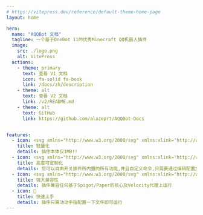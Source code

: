 ```yaml
---
# https://vitepress.dev/reference/default-theme-home-page
layout: home

hero:
  name: "AQQBot 文档"
  tagline: 一个基于OneBot 11的优秀Minecraft QQ机器人插件
  image:
    src: ./logo.png
    alt: VitePress
  actions:
    - theme: primary
      text: 查看 V1 文档
      icon: fa-solid fa-book
      link: /docs/zh/description
    - theme: alt
      text: 查看 V2 文档
      link: /v2/README.md
    - theme: alt
      text: GitHub
      link: https://github.com/alazeprt/AQQBot-Docs


features:
  - icon: <svg xmlns="http://www.w3.org/2000/svg" xmlns:xlink="http://www.w3.org/1999/xlink" viewBox="0 0 32 32"><path d="M11.61 29.92a1 1 0 0 1-.6-1.07L12.83 17H8a1 1 0 0 1-1-1.23l3-13A1 1 0 0 1 11 2h10a1 1 0 0 1 .78.37a1 1 0 0 1 .2.85L20.25 11H25a1 1 0 0 1 .9.56a1 1 0 0 1-.11 1l-13 17A1 1 0 0 1 12 30a1.09 1.09 0 0 1-.39-.08zM17.75 13l2-9H11.8L9.26 15h5.91l-1.59 10.28L23 13z" fill="currentColor"></path></svg>
    title: 轻量化
    details: 插件本体仅1MB!!
  - icon: <svg xmlns="http://www.w3.org/2000/svg" xmlns:xlink="http://www.w3.org/1999/xlink" viewBox="0 0 20 20"><g fill="none"><path d="M10 18a8 8 0 1 0 0-16a8 8 0 0 0 0 16zm0-15c.657 0 1.407.59 2.022 1.908c.217.466.406 1.002.559 1.592H7.419c.153-.59.342-1.126.56-1.592C8.592 3.59 9.342 3 10 3zM7.072 4.485A10.502 10.502 0 0 0 6.389 6.5H3.936a7.022 7.022 0 0 1 3.778-3.118c-.241.33-.456.704-.642 1.103zM6.192 7.5A15.97 15.97 0 0 0 6 10c0 .87.067 1.712.193 2.5H3.46A6.984 6.984 0 0 1 3 10c0-.88.163-1.724.46-2.5h2.733zm.197 6c.176.743.407 1.422.683 2.015c.186.399.401.773.642 1.103A7.022 7.022 0 0 1 3.936 13.5H6.39zm1.03 0h5.162a9.248 9.248 0 0 1-.56 1.592C11.408 16.41 10.658 17 10 17c-.657 0-1.407-.59-2.022-1.908A9.254 9.254 0 0 1 7.42 13.5zm5.375-1H7.206A14.87 14.87 0 0 1 7 10c0-.883.073-1.725.206-2.5h5.588c.133.775.206 1.617.206 2.5s-.073 1.725-.206 2.5zm.817 1h2.453a7.022 7.022 0 0 1-3.778 3.118c.241-.33.456-.704.642-1.103c.276-.593.507-1.272.683-2.015zm2.93-1h-2.734c.126-.788.193-1.63.193-2.5c0-.87-.067-1.712-.193-2.5h2.733c.297.776.46 1.62.46 2.5c0 .88-.163 1.724-.46 2.5zm-4.255-9.118A7.021 7.021 0 0 1 16.064 6.5H13.61a10.504 10.504 0 0 0-.683-2.015a6.635 6.635 0 0 0-.642-1.103z" fill="currentColor"></path></g></svg>
    title: 高度可定制化
    details: 您可以自由开关插件所内置的所有功能,并且自定义命令,只需要通过编辑配置文件
  - icon: <svg xmlns="http://www.w3.org/2000/svg" xmlns:xlink="http://www.w3.org/1999/xlink" viewBox="0 0 16 16"><g fill="none"><path d="M1 2.5A1.5 1.5 0 0 1 2.5 1h7A1.5 1.5 0 0 1 11 2.5v2.541a3 3 0 0 0-1.727 4.97c-.724.064-1.36.439-1.773.989h-5A1.5 1.5 0 0 1 1 9.5v-7zm7.854 2.354a.5.5 0 1 0-.708-.708L5 7.293L3.854 6.146a.5.5 0 1 0-.708.708l1.5 1.5a.5.5 0 0 0 .708 0l3.5-3.5zM13.5 8a2 2 0 1 1-4 0a2 2 0 0 1 4 0zm1.5 4.5c0 1.245-1 2.5-3.5 2.5S8 13.75 8 12.5A1.5 1.5 0 0 1 9.5 11h4a1.5 1.5 0 0 1 1.5 1.5z" fill="currentColor"></path></g></svg>
    title: 强大兼容性
    details: 插件兼容任何基于Spigot/Paper的核心及Velocity代理上运行
  - icon: 🚀
    title: 快速上手
    details: 插件只需动动手指配置一下文件即可运行
---
```

